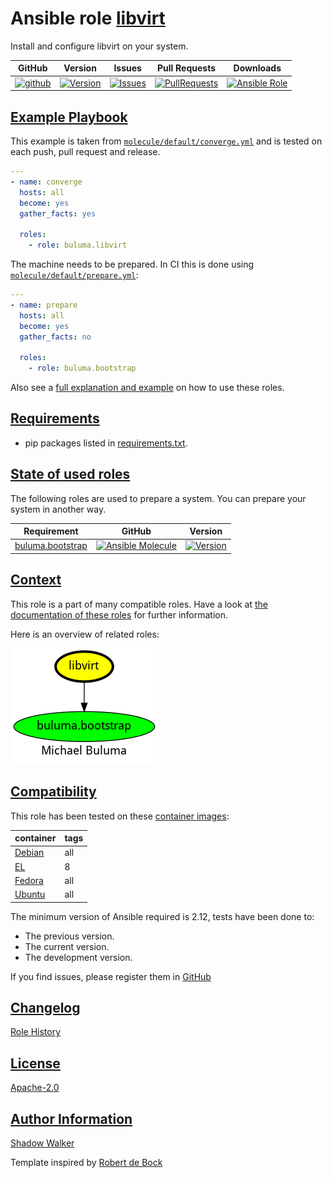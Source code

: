 # Ansible role [libvirt](https://galaxy.ansible.com/ui/standalone/roles/buluma/libvirt/documentation)

Install and configure libvirt on your system.

|GitHub|Version|Issues|Pull Requests|Downloads|
|------|-------|------|-------------|---------|
|[![github](https://github.com/buluma/ansible-role-libvirt/actions/workflows/molecule.yml/badge.svg)](https://github.com/buluma/ansible-role-libvirt/actions/workflows/molecule.yml)|[![Version](https://img.shields.io/github/release/buluma/ansible-role-libvirt.svg)](https://github.com/buluma/ansible-role-libvirt/releases/)|[![Issues](https://img.shields.io/github/issues/buluma/ansible-role-libvirt.svg)](https://github.com/buluma/ansible-role-libvirt/issues/)|[![PullRequests](https://img.shields.io/github/issues-pr-closed-raw/buluma/ansible-role-libvirt.svg)](https://github.com/buluma/ansible-role-libvirt/pulls/)|[![Ansible Role](https://img.shields.io/ansible/role/d/buluma/libvirt)](https://galaxy.ansible.com/ui/standalone/roles/buluma/libvirt/documentation)|

## [Example Playbook](#example-playbook)

This example is taken from [`molecule/default/converge.yml`](https://github.com/buluma/ansible-role-libvirt/blob/master/molecule/default/converge.yml) and is tested on each push, pull request and release.

```yaml
---
- name: converge
  hosts: all
  become: yes
  gather_facts: yes

  roles:
    - role: buluma.libvirt
```

The machine needs to be prepared. In CI this is done using [`molecule/default/prepare.yml`](https://github.com/buluma/ansible-role-libvirt/blob/master/molecule/default/prepare.yml):

```yaml
---
- name: prepare
  hosts: all
  become: yes
  gather_facts: no

  roles:
    - role: buluma.bootstrap
```

Also see a [full explanation and example](https://buluma.github.io/how-to-use-these-roles.html) on how to use these roles.


## [Requirements](#requirements)

- pip packages listed in [requirements.txt](https://github.com/buluma/ansible-role-libvirt/blob/master/requirements.txt).

## [State of used roles](#state-of-used-roles)

The following roles are used to prepare a system. You can prepare your system in another way.

| Requirement | GitHub | Version |
|-------------|--------|--------|
|[buluma.bootstrap](https://galaxy.ansible.com/buluma/bootstrap)|[![Ansible Molecule](https://github.com/buluma/ansible-role-bootstrap/actions/workflows/molecule.yml/badge.svg)](https://github.com/buluma/ansible-role-bootstrap/actions/workflows/molecule.yml)|[![Version](https://img.shields.io/github/release/buluma/ansible-role-bootstrap.svg)](https://github.com/shadowwalker/ansible-role-bootstrap)|

## [Context](#context)

This role is a part of many compatible roles. Have a look at [the documentation of these roles](https://buluma.github.io/) for further information.

Here is an overview of related roles:

![dependencies](https://raw.githubusercontent.com/buluma/ansible-role-libvirt/png/requirements.png "Dependencies")

## [Compatibility](#compatibility)

This role has been tested on these [container images](https://hub.docker.com/u/buluma):

|container|tags|
|---------|----|
|[Debian](https://hub.docker.com/repository/docker/buluma/debian/general)|all|
|[EL](https://hub.docker.com/repository/docker/buluma/enterpriselinux/general)|8|
|[Fedora](https://hub.docker.com/repository/docker/buluma/fedora/general)|all|
|[Ubuntu](https://hub.docker.com/repository/docker/buluma/ubuntu/general)|all|

The minimum version of Ansible required is 2.12, tests have been done to:

- The previous version.
- The current version.
- The development version.

If you find issues, please register them in [GitHub](https://github.com/buluma/ansible-role-libvirt/issues)

## [Changelog](#changelog)

[Role History](https://github.com/buluma/ansible-role-libvirt/blob/master/CHANGELOG.md)

## [License](#license)

[Apache-2.0](https://github.com/buluma/ansible-role-libvirt/blob/master/LICENSE)

## [Author Information](#author-information)

[Shadow Walker](https://buluma.github.io/)


Template inspired by [Robert de Bock](https://github.com/robertdebock)

